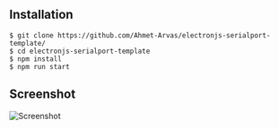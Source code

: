 ## Installation
```
$ git clone https://github.com/Ahmet-Arvas/electronjs-serialport-template/
$ cd electronjs-serialport-template
$ npm install
$ npm run start
```
## Screenshot
![Screenshot](screenshot.png)
